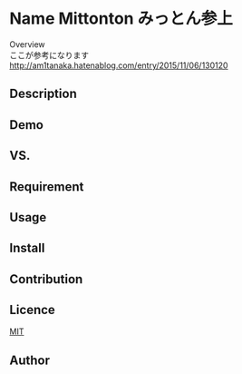 Name Mittonton みっとん参上
====

Overview  
ここが参考になります  
http://am1tanaka.hatenablog.com/entry/2015/11/06/130120  
## Description

## Demo

## VS. 

## Requirement

## Usage

## Install

## Contribution

## Licence

[MIT](https://github.com/tcnksm/tool/blob/master/LICENCE)

## Author
